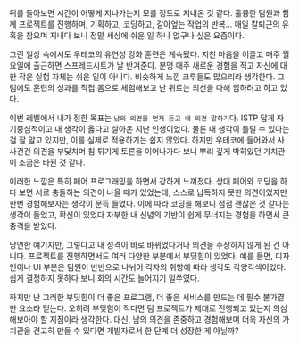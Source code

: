 뒤를 돌아보면 시간이 어떻게 지나가는지 모를 정도로 지내온 것 같다. 훌륭한 팀원과 함께 프로젝트를 진행하며, 기획하고, 코딩하고, 갈아엎는 작업의 반복… 매일 칼퇴근의 유혹을 참으며 지내다 보니 정말 세상에 쉬운 일 하나 없구나 싶은 요즘이다.

그런 일상 속에서도 우테코의 유연성 강화 훈련은 계속됐다. 지친 마음을 이끌고 매주 월요일에 출근하면 스프레드시트가 날 반겨준다. 분명 매주 새로운 경험을 적고 자신에 대한 작은 실험 자체는 쉬운 일이 아니다. 비슷하게 느낀 크루들도 많으리라 생각한다. 그럼에도 훈련의 성과를 직접 몸으로 체험해보고 난 뒤로는 최선을 다해 임하려고 하고 있다.  

이번 레벨에서 내가 정한 목표는 `남의 의견을 먼저 듣고 내 의견 말하기`다. ISTP 답게 자기중심적이고 내 생각이 옳다고 살아온 지난 인생이었다. 물론 내 생각이 틀릴 수 있다는 걸 잘 알고 있지만, 이를 실제로 적용하기는 쉽지 않았다. 하지만 우테코에 들어와서 사사건건 의견을 부딪치며 침 튀기게 토론을 이어나가다 보니 뿌리 깊게 박혀있던 가치관이 조금은 바뀐 것 같다.

이러한 느낌은 특히 페어 프로그래밍을 하면서 강하게 느껴졌다. 상대 페어와 코딩을 하다 보면 서로 충돌하는 의견이 나올 때가 있었는데, 스스로 납득하지 못한 의견이었지만 한번 경험해보자는 생각이 문득 들었다. 이에 따라 코딩을 해보니 점점 괜찮은 것 같다는 생각이 들었고, 확신이 있었다 자부한 내 신념의 기반이 쉽게 무너지는 경험을 하면서 큰 충격을 받았다.

당연한 얘기지만, 그렇다고 내 성격이 바로 바뀌었다거나 의견을 주장하지 않게 된 건 아니다. 프로젝트를 진행하면서도 여러 다양한 부분에서 부딪힘이 있었다. 예를 들면, 디자인이나 UI 부분은 팀원이 반반으로 나뉘어 각자의 취향에 따라 생각도 각양각색이었다. 쉽게 결정하지 못하다 보니 회의 시간도 늘어지기 일쑤였다. 

하지만 난 그러한 부딪힘이 더 좋은 프로그램, 더 좋은 서비스를 만드는 데 필수 불가결한 요소라 믿는다. 오히려 부딪힘이 적다면 팀 프로젝트가 제대로 진행되고 있는지 의심해보아야 할 지점이라 생각한다. 대신, 남의 의견을 존중하고 경험해보며 더욱 자신의 가치관을 견고히 만들 수 있다면 개발자로서 한 단계 더 성장한 게 아닐까?

